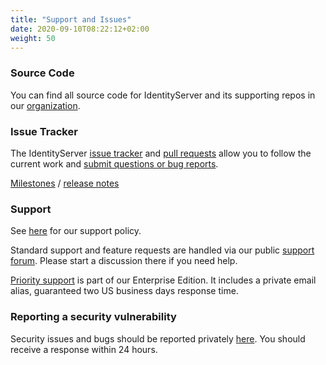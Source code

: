 ```yaml
---
title: "Support and Issues"
date: 2020-09-10T08:22:12+02:00
weight: 50
---
```


### Source Code
You can find all source code for IdentityServer and its supporting repos in our [organization](https://github.com/duendesoftware).

### Issue Tracker
The IdentityServer [issue tracker](https://github.com/DuendeSoftware/IdentityServer/issues) and [pull requests](https://github.com/DuendeSoftware/IdentityServer/pulls) allow you to follow the current work and [submit questions or bug reports](https://github.com/DuendeSoftware/Support/issues).

[Milestones](https://github.com/DuendeSoftware/IdentityServer/milestones) / [release notes](https://github.com/DuendeSoftware/IdentityServer/releases)

### Support
See [here](https://duendesoftware.com/products/support) for our support policy.

Standard support and feature requests are handled via our public [support forum](https://github.com/DuendeSoftware/Support/issues). Please start a discussion there if you need help.

[Priority support](https://duendesoftware.com/license/PrioritySupportLicense.pdf) is part of our Enterprise Edition. It includes a private email alias, guaranteed two US business days response time.

### Reporting a security vulnerability
Security issues and bugs should be reported privately [here](https://duendesoftware.com/contact). You should receive a response within 24 hours.
